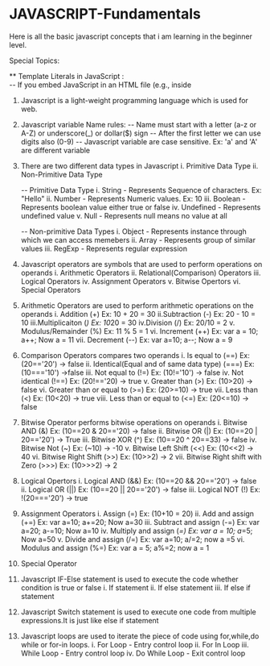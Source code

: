 # JAVASCRIPT-Fundamentals
Here is all the basic javascript concepts that i am learning in the beginner level. 

Special Topics: 

** Template Literals in JavaScript : </br>
  -- If you embed JavaScript in an HTML file (e.g., inside <script> tags) backticks are used for template literals. Template literals allow for multi-line strings 
   and embedding expressions with ${expression} 
   Ex: <script>
           const name = "John";
           console.log(`Hello, ${name}!`); // Output: Hello, John!
       </script>


       

1. Javascript is a light-weight programming language which is used for web.
   
2. Javascript variable Name rules:
   -- Name must start with a letter (a-z or A-Z) or underscore(_) or dollar($) sign
   -- After the first letter we can use digits also (0-9)
   -- Javascript variable are case sensitive. Ex: 'a' and 'A' are different variable
   
4. There are two different data types in Javascript
   i. Primitive Data Type
   ii. Non-Primitive Data Type

   -- Primitive Data Type
   i. String - Represents Sequence of characters. Ex: "Hello"
   ii. Number - Represents Numeric values. Ex: 10
   iii. Boolean - Represents boolean value either true or false
   iv. Undefined - Represents undefined value
   v. Null - Represents null means no value at all

   -- Non-primitive Data Types
   i. Object - Represents instance through which we can access memebers
   ii. Array - Represents group of similar values
   iii. RegExp - Represents regular expression

5. Javascript operators are symbols that are used to perform operations on operands
   i. Arithmetic Operators
   ii. Relational(Comparison) Operators
   iii. Logical Operators
   iv. Assignment Operators
   v. Bitwise Opertors
   vi. Special Operators

7. Arithmetic Operators are used to perform arithmetic operations on the operands
   i. Addition (+)  Ex: 10 + 20 = 30
   ii.Subtraction (-) Ex: 20 - 10 = 10
   iii.Multiplicaiton (*) Ex: 10*20 = 30
   iv.Division (/) Ex: 20/10 = 2
   v. Modulus/Remainder (%) Ex: 11 % 5 = 1
   vi. Increment (++) Ex: var a = 10; a++; Now a = 11
   vii. Decrement (--) Ex: var a=10; a--; Now a = 9

8. Comparison Operators compares two operands
   i. Is equal to (==)  Ex: (20=='20') -> false
   ii. Identical(Equal and of same data type) (===) Ex: (10==='10') ->false
   iii. Not equal to (!=) Ex: (10!='10')  -> false
   iv. Not identical (!==)  Ex: (20!=='20) -> true
   v. Greater than (>) Ex: (10>20) -> false
   vi. Greater than or equal to (>=) Ex: (20>=10) -> true
   vii. Less than (<)  Ex: (10<20) -> true
   viii. Less than or equal to (<=) Ex: (20<=10) -> false

9. Bitwise Operator performs bitwise operations on operands
   i. Bitwise AND (&) Ex: (10==20 & 20=='20) -> false
   ii. Bitwise OR (|) Ex: (10==20 | 20=='20') -> True
   iii. Bitwise XOR (^) Ex: (10==20 ^  20==33) -> false
   iv. Bitwise Not (~) Ex: (~10) -> -10
   v. Bitwise Left Shift (<<) Ex: (10<<2) -> 40
   vi. Bitwise Right Shift (>>) Ex: (10>>2) -> 2
   vii. Bitwise Right shift with Zero (>>>) Ex: (10>>>2) -> 2

10. Logical Opertors
   i. Logical AND (&&) Ex: (10==20 && 20=='20') -> false
   ii. Logical OR (||) Ex: (10==20 || 20=='20') -> false
   iii. Logical NOT (!) Ex: !(20==='20') -> true

11. Assignment Operators
    i. Assign (=) Ex: (10+10 = 20)
    ii. Add and assign (+=) Ex: var a=10; a+=20; Now a=30
    iii. Subtract and assign (-=) Ex: var a=20; a-=10; Now a=10
    iv. Multiply and assign (*=) Ex: var a = 10; a*=5; Now a=50
    v. Divide and assign (/=) Ex: var a=10; a/=2; now a =5
    vi. Modulus and assign (%=) Ex: var a = 5; a%=2; now a = 1

12. Special Operator

13. Javascript IF-Else statement is used to execute the code whether condition is true or false
    i. If statement
    ii. If else statement
    iii. If else if statement

14. Javascript Switch statement is used to execute one code from multiple expressions.It is just like else if statement

15. Javascript loops are used to iterate the piece of code using for,while,do while or for-in loops.
    i. For Loop   - Entry control loop
    ii. For In Loop
    iii. While Loop  - Entry control loop
    iv. Do While Loop - Exit control loop




   
   

